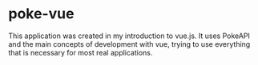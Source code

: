 # poke-vue
This application was created in my introduction to vue.js. It uses PokeAPI and the main concepts of development with vue, trying to use everything that is necessary for most real applications.
